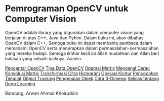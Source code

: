 # Pemrograman OpenCV untuk Computer Vision

OpenCV adalah library yang digunakan dalam computer vision yang berjalan di atas C++, Java dan Pyhon. Dalam buku ini, akan dibahas OpenCV dalam C++. 
Semoga buku ini dapat membantu pembaca dalam memahami OpenCV serta menerapkan dalam permasalahan-permasalahan yang mereka hadapi. Semoga ikhtiar kecil ini Allah mudahkan dan Allah beri balasan yang sebaik-baiknya. Aamiin.

[Pengantar OpenCV](pengenalan.md)
[Tipe Data OpenCV](tipedata.md)
[Operasi Matrix](operasimatrix.md)
[Mengenal Derau](derau.md)
[Konvolusi Matrix](konvolusi.md)
[Transformasi Citra](transformasi.md)
[Histogram](histogram.md)
[Operasi Kontur](kontur.md)
[Pencocokan Templat](templat.md)
[Object Tracking](tracking.md)
[Pengenalan Objek](recognition.md)
[Citra 3-Dimensi](3d.md)
[Sekilas tentang Deep Learning](deep.md)

Bandung,
Arwan Ahmad Khoiruddin

